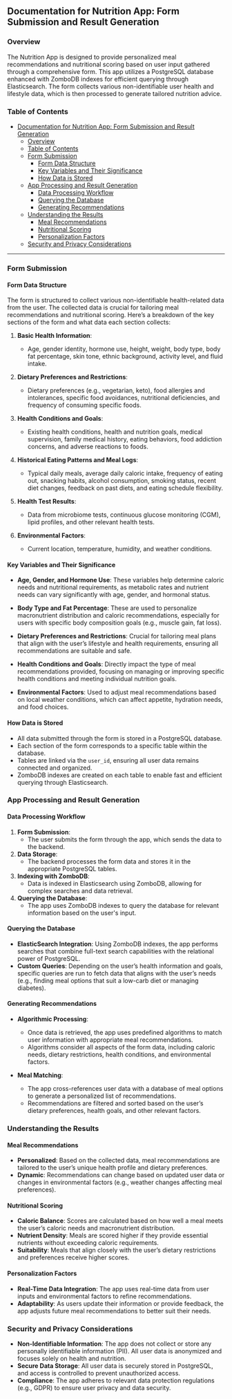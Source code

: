 ## Documentation for Nutrition App: Form Submission and Result Generation

### Overview

The Nutrition App is designed to provide personalized meal recommendations and nutritional scoring based on user input gathered through a comprehensive form. This app utilizes a PostgreSQL database enhanced with ZomboDB indexes for efficient querying through Elasticsearch. The form collects various non-identifiable user health and lifestyle data, which is then processed to generate tailored nutrition advice.

### Table of Contents

- [Documentation for Nutrition App: Form Submission and Result Generation](#documentation-for-nutrition-app-form-submission-and-result-generation)
  - [Overview](#overview)
  - [Table of Contents](#table-of-contents)
  - [Form Submission](#form-submission)
    - [Form Data Structure](#form-data-structure)
    - [Key Variables and Their Significance](#key-variables-and-their-significance)
    - [How Data is Stored](#how-data-is-stored)
  - [App Processing and Result Generation](#app-processing-and-result-generation)
    - [Data Processing Workflow](#data-processing-workflow)
    - [Querying the Database](#querying-the-database)
    - [Generating Recommendations](#generating-recommendations)
  - [Understanding the Results](#understanding-the-results)
    - [Meal Recommendations](#meal-recommendations)
    - [Nutritional Scoring](#nutritional-scoring)
    - [Personalization Factors](#personalization-factors)
  - [Security and Privacy Considerations](#security-and-privacy-considerations)

---

### Form Submission

#### Form Data Structure

The form is structured to collect various non-identifiable health-related data from the user. The collected data is crucial for tailoring meal recommendations and nutritional scoring. Here’s a breakdown of the key sections of the form and what data each section collects:

1. **Basic Health Information**:
   - Age, gender identity, hormone use, height, weight, body type, body fat percentage, skin tone, ethnic background, activity level, and fluid intake.
2. **Dietary Preferences and Restrictions**:

   - Dietary preferences (e.g., vegetarian, keto), food allergies and intolerances, specific food avoidances, nutritional deficiencies, and frequency of consuming specific foods.

3. **Health Conditions and Goals**:

   - Existing health conditions, health and nutrition goals, medical supervision, family medical history, eating behaviors, food addiction concerns, and adverse reactions to foods.

4. **Historical Eating Patterns and Meal Logs**:

   - Typical daily meals, average daily caloric intake, frequency of eating out, snacking habits, alcohol consumption, smoking status, recent diet changes, feedback on past diets, and eating schedule flexibility.

5. **Health Test Results**:

   - Data from microbiome tests, continuous glucose monitoring (CGM), lipid profiles, and other relevant health tests.

6. **Environmental Factors**:
   - Current location, temperature, humidity, and weather conditions.

#### Key Variables and Their Significance

- **Age, Gender, and Hormone Use**: These variables help determine caloric needs and nutritional requirements, as metabolic rates and nutrient needs can vary significantly with age, gender, and hormonal status.
- **Body Type and Fat Percentage**: These are used to personalize macronutrient distribution and caloric recommendations, especially for users with specific body composition goals (e.g., muscle gain, fat loss).

- **Dietary Preferences and Restrictions**: Crucial for tailoring meal plans that align with the user’s lifestyle and health requirements, ensuring all recommendations are suitable and safe.

- **Health Conditions and Goals**: Directly impact the type of meal recommendations provided, focusing on managing or improving specific health conditions and meeting individual nutrition goals.

- **Environmental Factors**: Used to adjust meal recommendations based on local weather conditions, which can affect appetite, hydration needs, and food choices.

#### How Data is Stored

- All data submitted through the form is stored in a PostgreSQL database.
- Each section of the form corresponds to a specific table within the database.
- Tables are linked via the `user_id`, ensuring all user data remains connected and organized.
- ZomboDB indexes are created on each table to enable fast and efficient querying through Elasticsearch.

### App Processing and Result Generation

#### Data Processing Workflow

1. **Form Submission**:
   - The user submits the form through the app, which sends the data to the backend.
2. **Data Storage**:
   - The backend processes the form data and stores it in the appropriate PostgreSQL tables.
3. **Indexing with ZomboDB**:
   - Data is indexed in Elasticsearch using ZomboDB, allowing for complex searches and data retrieval.
4. **Querying the Database**:
   - The app uses ZomboDB indexes to query the database for relevant information based on the user's input.

#### Querying the Database

- **ElasticSearch Integration**: Using ZomboDB indexes, the app performs searches that combine full-text search capabilities with the relational power of PostgreSQL.
- **Custom Queries**: Depending on the user’s health information and goals, specific queries are run to fetch data that aligns with the user’s needs (e.g., finding meal options that suit a low-carb diet or managing diabetes).

#### Generating Recommendations

- **Algorithmic Processing**:

  - Once data is retrieved, the app uses predefined algorithms to match user information with appropriate meal recommendations.
  - Algorithms consider all aspects of the form data, including caloric needs, dietary restrictions, health conditions, and environmental factors.

- **Meal Matching**:
  - The app cross-references user data with a database of meal options to generate a personalized list of recommendations.
  - Recommendations are filtered and sorted based on the user’s dietary preferences, health goals, and other relevant factors.

### Understanding the Results

#### Meal Recommendations

- **Personalized**: Based on the collected data, meal recommendations are tailored to the user’s unique health profile and dietary preferences.
- **Dynamic**: Recommendations can change based on updated user data or changes in environmental factors (e.g., weather changes affecting meal preferences).

#### Nutritional Scoring

- **Caloric Balance**: Scores are calculated based on how well a meal meets the user’s caloric needs and macronutrient distribution.
- **Nutrient Density**: Meals are scored higher if they provide essential nutrients without exceeding caloric requirements.
- **Suitability**: Meals that align closely with the user’s dietary restrictions and preferences receive higher scores.

#### Personalization Factors

- **Real-Time Data Integration**: The app uses real-time data from user inputs and environmental factors to refine recommendations.
- **Adaptability**: As users update their information or provide feedback, the app adjusts future meal recommendations to better suit their needs.

### Security and Privacy Considerations

- **Non-Identifiable Information**: The app does not collect or store any personally identifiable information (PII). All user data is anonymized and focuses solely on health and nutrition.
- **Secure Data Storage**: All user data is securely stored in PostgreSQL, and access is controlled to prevent unauthorized access.
- **Compliance**: The app adheres to relevant data protection regulations (e.g., GDPR) to ensure user privacy and data security.
